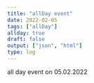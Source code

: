 ```yaml
---
title: "allDay event"
date: 2022-02-05
tags: ["allDay"]
allday: true
draft: false
output: ["json", "html"]
type: log
---
```


all day event on 05.02.2022